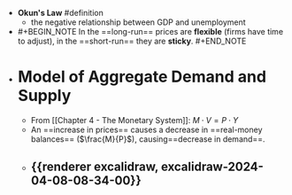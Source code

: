 - **Okun's Law** #definition
	- the negative relationship between GDP and unemployment
- #+BEGIN_NOTE
  In the ==long-run== prices are **flexible** (firms have time to adjust), in the ==short-run== they are **sticky**.
  #+END_NOTE
- # Model of Aggregate Demand and Supply
	- From [[Chapter 4 - The Monetary System]]: $M \cdot V = P \cdot Y$
	- An ==increase in prices== causes a decrease in ==real-money balances== ($\frac{M}{P}$), causing==decrease in demand==.
	- {{renderer excalidraw, excalidraw-2024-04-08-08-34-00}}
		-